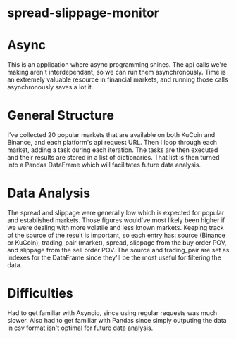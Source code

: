 # spread-slippage-monitor

# Async
This is an application where async programming shines. The api calls we're making aren't interdependant, so we can run them asynchronously. Time is an extremely valuable resource in financial markets, and running those calls asynchronously saves a lot it.

# General Structure 
I've collected 20 popular markets that are available on both KuCoin and Binance, and each platform's api request URL.
Then I loop through each market, adding a task during each iteration.
The tasks are then executed and their results are stored in a list of dictionaries.
That list is then turned into a Pandas DataFrame which will facilitates future data analysis. 

# Data Analysis
The spread and slippage were generally low which is expected for popular and established markets. Those figures would've most likely been higher if we were dealing with more volatile and less known markets. 
Keeping track of the source of the result is important, so each entry has: source (Binance or KuCoin), trading_pair (market), spread, slippage from the buy order POV, and slippage from the sell order POV.
The source and trading_pair are set as indexes for the DataFrame since they'll be the most useful for filtering the data.

# Difficulties 
Had to get familiar with Asyncio, since using regular requests was much slower. Also had to get familiar with Pandas since simply outputing the data in csv format isn't optimal for future data analysis.


